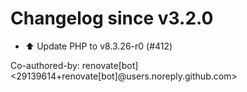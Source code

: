 # Changelog since v3.2.0
- ⬆️ Update PHP to v8.3.26-r0 (#412)

Co-authored-by: renovate[bot] <29139614+renovate[bot]@users.noreply.github.com> 
